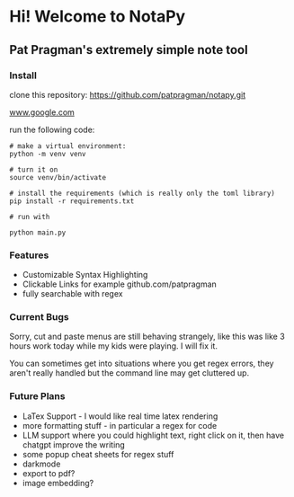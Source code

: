 # Hi!  Welcome to NotaPy
## Pat Pragman's extremely simple note tool

### Install

clone this repository:  https://github.com/patpragman/notapy.git

www.google.com

run the following code:


```
# make a virtual environment:
python -m venv venv

# turn it on
source venv/bin/activate

# install the requirements (which is really only the toml library)
pip install -r requirements.txt

# run with

python main.py

```


### Features

* Customizable Syntax Highlighting
* Clickable Links for example github.com/patpragman
* fully searchable with regex

### Current Bugs

Sorry, cut and paste menus are still behaving strangely, like this was like 3 hours work today while my kids were playing.
I will fix it.

You can sometimes get into situations where you get regex errors, they aren't really handled but the command line may
get cluttered up.


### Future Plans

* LaTex Support - I would like real time latex rendering
* more formatting stuff - in particular a regex for code
* LLM support where you could highlight text, right click on it, then have chatgpt improve the writing
* some popup cheat sheets for regex stuff
* darkmode
* export to pdf?
* image embedding?
